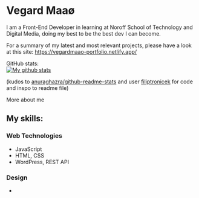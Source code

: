 # Vegard Maaø
I am a Front-End Developer in learning at Noroff School of Technology and Digital Media, doing my best to be the best dev I can become. 

For a summary of my latest and most relevant projects, please have a look at this site:
https://vegardmaao-portfolio.netlify.app/

GitHub stats:  
<a href="https://github.com/anuraghazra/github-readme-stats">
  <img align="center" src="https://github-readme-stats.anuraghazra1.vercel.app/api?username=vegardmaao&show_icons=true&line_height=27&include_all_commits=true" alt="My github stats" />
</a>  

(kudos to [anuraghazra/github-readme-stats](https://github.com/anuraghazra/github-readme-stats) and user [filiptronicek](https://github.com/filiptronicek/filiptronicek/tree/master) for code and inspo to readme file)

<summary>
  More about me
  </summary>
  
  ## My skills:
  ### Web Technologies
  - JavaScript
  - HTML, CSS
  - WordPress,  REST API 

### Design
- 
